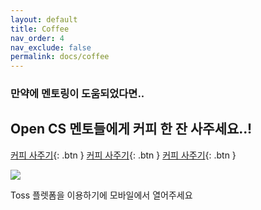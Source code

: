 ```yaml
---
layout: default
title: Coffee
nav_order: 4
nav_exclude: false
permalink: docs/coffee
---
```

### 만약에 멘토링이 도움되었다면..
## Open CS 멘토들에게 커피 한 잔 사주세요..!

[커피 사주기](https://toss.me/opencs){: .btn }
[커피 사주기](https://toss.me/opencs){: .btn }
[커피 사주기](https://toss.me/opencs){: .btn }

<img src = "https://cdn-icons-png.flaticon.com/512/1047/1047462.png">

Toss 플렛폼을 이용하기에 모바일에서 열어주세요

<!--
<script async src="https://pagead2.googlesyndication.com/pagead/js/adsbygoogle.js?client=ca-pub-2370924200451399"
     crossorigin="anonymous"></script>
<ins class="adsbygoogle"
     style="display:block"
     data-ad-client="ca-pub-2370924200451399"
     data-ad-slot="7217604292"
     data-ad-format="auto"
     data-full-width-responsive="true"></ins>
<script>
     (adsbygoogle = window.adsbygoogle || []).push({});
</script>
-->